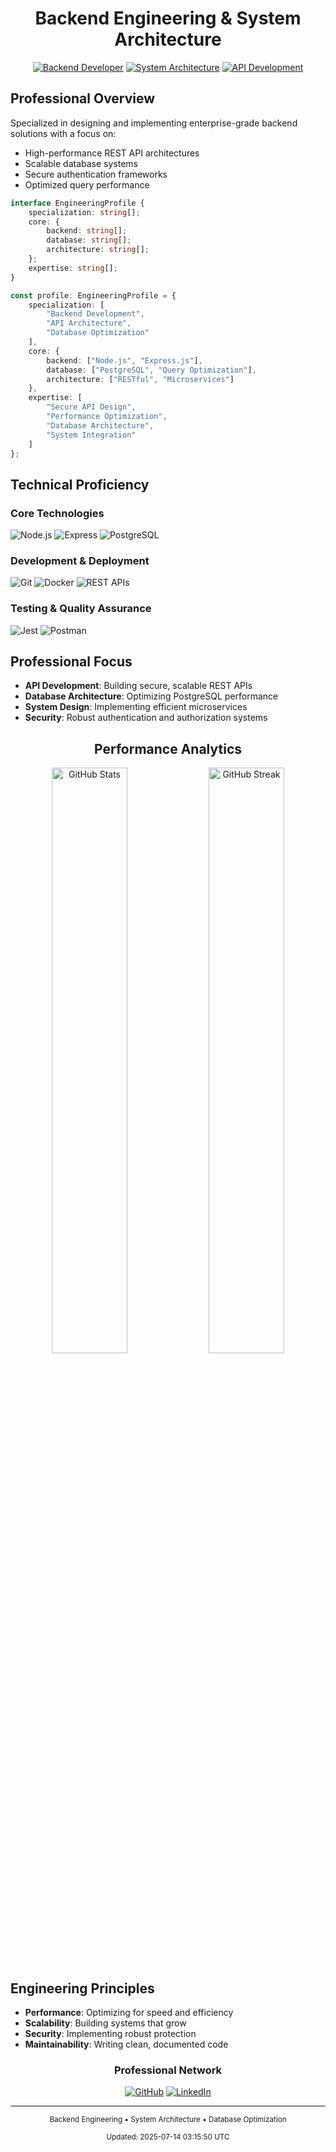 <div align="center">
  
# Backend Engineering & System Architecture

[![Backend Developer](https://img.shields.io/badge/Backend-Developer-1a1a1a?style=for-the-badge&labelColor=0D1117)](#)
[![System Architecture](https://img.shields.io/badge/System-Architecture-1a1a1a?style=for-the-badge&labelColor=0D1117)](#)
[![API Development](https://img.shields.io/badge/API-Development-1a1a1a?style=for-the-badge&labelColor=0D1117)](#)

</div>

## Professional Overview

Specialized in designing and implementing enterprise-grade backend solutions with a focus on:
- High-performance REST API architectures
- Scalable database systems
- Secure authentication frameworks
- Optimized query performance

```typescript
interface EngineeringProfile {
    specialization: string[];
    core: {
        backend: string[];
        database: string[];
        architecture: string[];
    };
    expertise: string[];
}

const profile: EngineeringProfile = {
    specialization: [
        "Backend Development",
        "API Architecture",
        "Database Optimization"
    ],
    core: {
        backend: ["Node.js", "Express.js"],
        database: ["PostgreSQL", "Query Optimization"],
        architecture: ["RESTful", "Microservices"]
    },
    expertise: [
        "Secure API Design",
        "Performance Optimization",
        "Database Architecture",
        "System Integration"
    ]
};
```

## Technical Proficiency

### Core Technologies
![Node.js](https://img.shields.io/badge/Node.js-339933?style=flat-square&logo=nodedotjs&logoColor=white)
![Express](https://img.shields.io/badge/Express-000000?style=flat-square&logo=express&logoColor=white)
![PostgreSQL](https://img.shields.io/badge/PostgreSQL-4169E1?style=flat-square&logo=postgresql&logoColor=white)

### Development & Deployment
![Git](https://img.shields.io/badge/Git-F05032?style=flat-square&logo=git&logoColor=white)
![Docker](https://img.shields.io/badge/Docker-2496ED?style=flat-square&logo=docker&logoColor=white)
![REST APIs](https://img.shields.io/badge/REST%20APIs-009688?style=flat-square&logo=fastapi&logoColor=white)

### Testing & Quality Assurance
![Jest](https://img.shields.io/badge/Jest-C21325?style=flat-square&logo=jest&logoColor=white)
![Postman](https://img.shields.io/badge/Postman-FF6C37?style=flat-square&logo=postman&logoColor=white)

## Professional Focus

- **API Development**: Building secure, scalable REST APIs
- **Database Architecture**: Optimizing PostgreSQL performance
- **System Design**: Implementing efficient microservices
- **Security**: Robust authentication and authorization systems

<div align="center">

## Performance Analytics

<img src="https://github-readme-stats.vercel.app/api?username=dussparrow&show_icons=true&theme=dark&hide_border=true&bg_color=0D1117&title_color=58A6FF&icon_color=58A6FF&text_color=C9D1D9" width="49%" alt="GitHub Stats"/>
<img src="https://github-readme-streak-stats.herokuapp.com/?user=dussparrow&theme=dark&hide_border=true&background=0D1117&ring=58A6FF&fire=58A6FF&currStreakLabel=58A6FF" width="49%" alt="GitHub Streak"/>

</div>

## Engineering Principles

- **Performance**: Optimizing for speed and efficiency
- **Scalability**: Building systems that grow
- **Security**: Implementing robust protection
- **Maintainability**: Writing clean, documented code

<div align="center">

### Professional Network

[![GitHub](https://img.shields.io/badge/GitHub-Follow-blue?style=for-the-badge&logo=github&logoColor=white)](https://github.com/dussparrow)
[![LinkedIn](https://img.shields.io/badge/LinkedIn-Connect-blue?style=for-the-badge&logo=linkedin&logoColor=white)](https://linkedin.com/in/your-profile)

---

<sub>Backend Engineering • System Architecture • Database Optimization</sub>

<sub>Updated: 2025-07-14 03:15:50 UTC</sub>

</div>
